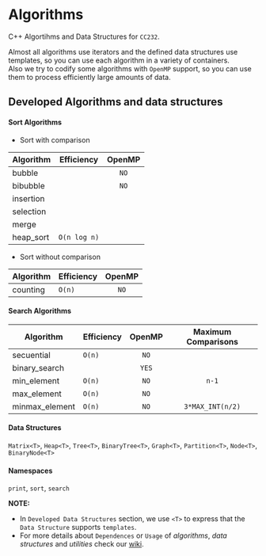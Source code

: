 # Algorithms
C++ Algortihms and Data Structures for `CC232`.

Almost all algorithms use iterators and the defined data structures use templates, so you can use each algorithm in a variety of containers.  
Also we try to codify some algorithms with `OpenMP` support, so you can use them to process efficiently large amounts of data.

## Developed Algorithms and data structures

#### Sort Algorithms
+ Sort with comparison
    
| Algorithm | Efficiency   | OpenMP |
|-----------|--------------|:------:|
| bubble    |              | `NO`   |
| bibubble  |              | `NO`   |
| insertion |              |        |
| selection |              |        |
| merge     |              |        |
| heap_sort | `O(n log n)` |        |
    
+ Sort without comparison
    
| Algorithm | Efficiency | OpenMP |
|-----------|------------|:------:|
| counting  | `O(n)`     | `NO`   |

#### Search Algorithms

| Algorithm      | Efficiency | OpenMP | Maximum Comparisons |
|----------------|------------|:------:|:-------------------:|
| secuential     | `O(n)`     | `NO`   |                     |
| binary_search  |            | `YES`  |                     |
| min_element    | `O(n)`     | `NO`   | `n-1`               |
| max_element    | `O(n)`     | `NO`   |                     |
| minmax_element | `O(n)`     | `NO`   | `3*MAX_INT(n/2)`    |


#### Data Structures
`Matrix<T>`, `Heap<T>`, `Tree<T>`, `BinaryTree<T>`, `Graph<T>`, `Partition<T>`, `Node<T>`, `BinaryNode<T>`

#### Namespaces
`print`, `sort`, `search`


**NOTE:**  
* In `Developed Data Structures` section, we use `<T>` to express that the `Data Structure` supports `templates`.
* For more details about `Dependences` or `Usage` of *algorithms*, *data structures* and *utilities* check our [wiki](https://github.com/glozanoa/algorithms/wiki).
